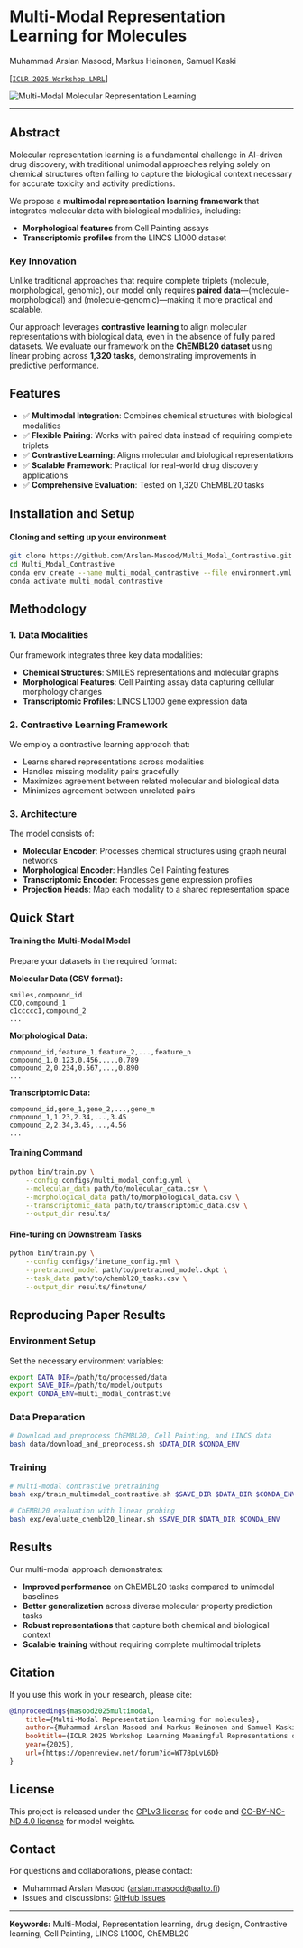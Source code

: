 # Multi-Modal Representation Learning for Molecules

Muhammad Arslan Masood, Markus Heinonen, Samuel Kaski

[[`ICLR 2025 Workshop LMRL`](https://openreview.net/forum?id=WT7BpLvL6D)]

![Multi-Modal Molecular Representation Learning](https://via.placeholder.com/600x300/4CAF50/FFFFFF?text=Multi-Modal+Molecular+Representation+Learning)

---

## Abstract

Molecular representation learning is a fundamental challenge in AI-driven drug discovery, with traditional unimodal approaches relying solely on chemical structures often failing to capture the biological context necessary for accurate toxicity and activity predictions. 

We propose a **multimodal representation learning framework** that integrates molecular data with biological modalities, including:
- **Morphological features** from Cell Painting assays
- **Transcriptomic profiles** from the LINCS L1000 dataset

### Key Innovation
Unlike traditional approaches that require complete triplets (molecule, morphological, genomic), our model only requires **paired data**—(molecule-morphological) and (molecule-genomic)—making it more practical and scalable.

Our approach leverages **contrastive learning** to align molecular representations with biological data, even in the absence of fully paired datasets. We evaluate our framework on the **ChEMBL20 dataset** using linear probing across **1,320 tasks**, demonstrating improvements in predictive performance.

## Features

- ✅ **Multimodal Integration**: Combines chemical structures with biological modalities
- ✅ **Flexible Pairing**: Works with paired data instead of requiring complete triplets
- ✅ **Contrastive Learning**: Aligns molecular and biological representations
- ✅ **Scalable Framework**: Practical for real-world drug discovery applications
- ✅ **Comprehensive Evaluation**: Tested on 1,320 ChEMBL20 tasks

## Installation and Setup

#### Cloning and setting up your environment
```bash
git clone https://github.com/Arslan-Masood/Multi_Modal_Contrastive.git
cd Multi_Modal_Contrastive
conda env create --name multi_modal_contrastive --file environment.yml
conda activate multi_modal_contrastive
```

## Methodology

### 1. Data Modalities

Our framework integrates three key data modalities:

- **Chemical Structures**: SMILES representations and molecular graphs
- **Morphological Features**: Cell Painting assay data capturing cellular morphology changes
- **Transcriptomic Profiles**: LINCS L1000 gene expression data

### 2. Contrastive Learning Framework

We employ a contrastive learning approach that:
- Learns shared representations across modalities
- Handles missing modality pairs gracefully
- Maximizes agreement between related molecular and biological data
- Minimizes agreement between unrelated pairs

### 3. Architecture

The model consists of:
- **Molecular Encoder**: Processes chemical structures using graph neural networks
- **Morphological Encoder**: Handles Cell Painting features
- **Transcriptomic Encoder**: Processes gene expression profiles
- **Projection Heads**: Map each modality to a shared representation space

## Quick Start

#### Training the Multi-Modal Model

Prepare your datasets in the required format:

**Molecular Data (CSV format):**
```csv
smiles,compound_id
CCO,compound_1
c1ccccc1,compound_2
...
```

**Morphological Data:**
```csv
compound_id,feature_1,feature_2,...,feature_n
compound_1,0.123,0.456,...,0.789
compound_2,0.234,0.567,...,0.890
...
```

**Transcriptomic Data:**
```csv
compound_id,gene_1,gene_2,...,gene_m
compound_1,1.23,2.34,...,3.45
compound_2,2.34,3.45,...,4.56
...
```

#### Training Command
```bash
python bin/train.py \
    --config configs/multi_modal_config.yml \
    --molecular_data path/to/molecular_data.csv \
    --morphological_data path/to/morphological_data.csv \
    --transcriptomic_data path/to/transcriptomic_data.csv \
    --output_dir results/
```

#### Fine-tuning on Downstream Tasks
```bash
python bin/train.py \
    --config configs/finetune_config.yml \
    --pretrained_model path/to/pretrained_model.ckpt \
    --task_data path/to/chembl20_tasks.csv \
    --output_dir results/finetune/
```

## Reproducing Paper Results

### Environment Setup
Set the necessary environment variables:
```bash
export DATA_DIR=/path/to/processed/data
export SAVE_DIR=/path/to/model/outputs
export CONDA_ENV=multi_modal_contrastive
```

### Data Preparation
```bash
# Download and preprocess ChEMBL20, Cell Painting, and LINCS data
bash data/download_and_preprocess.sh $DATA_DIR $CONDA_ENV
```

### Training
```bash
# Multi-modal contrastive pretraining
bash exp/train_multimodal_contrastive.sh $SAVE_DIR $DATA_DIR $CONDA_ENV

# ChEMBL20 evaluation with linear probing
bash exp/evaluate_chembl20_linear.sh $SAVE_DIR $DATA_DIR $CONDA_ENV
```

## Results

Our multi-modal approach demonstrates:
- **Improved performance** on ChEMBL20 tasks compared to unimodal baselines
- **Better generalization** across diverse molecular property prediction tasks
- **Robust representations** that capture both chemical and biological context
- **Scalable training** without requiring complete multimodal triplets

## Citation

If you use this work in your research, please cite:

```bibtex
@inproceedings{masood2025multimodal,
    title={Multi-Modal Representation learning for molecules},
    author={Muhammad Arslan Masood and Markus Heinonen and Samuel Kaski},
    booktitle={ICLR 2025 Workshop Learning Meaningful Representations of Life (LMRL)},
    year={2025},
    url={https://openreview.net/forum?id=WT7BpLvL6D}
}
```

## License

This project is released under the [GPLv3 license](LICENSE-GPLv3) for code and [CC-BY-NC-ND 4.0 license](LICENSE-CC-BY-NC-ND-4.0) for model weights.

## Contact

For questions and collaborations, please contact:
- Muhammad Arslan Masood (arslan.masood@aalto.fi)
- Issues and discussions: [GitHub Issues](https://github.com/Arslan-Masood/Multi_Modal_Contrastive/issues)

---

**Keywords:** Multi-Modal, Representation learning, drug design, Contrastive learning, Cell Painting, LINCS L1000, ChEMBL20